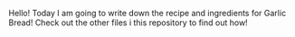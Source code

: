 Hello! Today I am going to write down the recipe and ingredients for Garlic Bread! Check out the other files i this repository to find out how!

